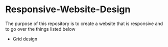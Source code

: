 # Responsive-Website-Design

The purpose of this repository is to create a website that is responsive and to go over the things listed below
- Grid design
